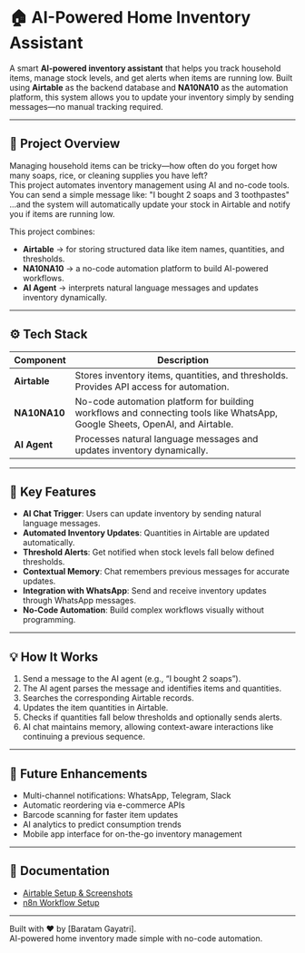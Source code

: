 # 🏠 AI-Powered Home Inventory Assistant

A smart **AI-powered inventory assistant** that helps you track household items, manage stock levels, and get alerts when items are running low. Built using **Airtable** as the backend database and **NA10NA10** as the automation platform, this system allows you to update your inventory simply by sending messages—no manual tracking required.

---

## 🌟 Project Overview

Managing household items can be tricky—how often do you forget how many soaps, rice, or cleaning supplies you have left?  
This project automates inventory management using AI and no-code tools.  
You can send a simple message like:
"I bought 2 soaps and 3 toothpastes"
…and the system will automatically update your stock in Airtable and notify you if items are running low.

This project combines:  
- **Airtable** → for storing structured data like item names, quantities, and thresholds.  
- **NA10NA10** → a no-code automation platform to build AI-powered workflows.  
- **AI Agent** → interprets natural language messages and updates inventory dynamically.  

---

## ⚙️ Tech Stack

| Component       | Description |
|-----------------|-------------|
| **Airtable**    | Stores inventory items, quantities, and thresholds. Provides API access for automation. |
| **NA10NA10**    | No-code automation platform for building workflows and connecting tools like WhatsApp, Google Sheets, OpenAI, and Airtable. |
| **AI Agent**    | Processes natural language messages and updates inventory dynamically. |

---

## 📌 Key Features

- **AI Chat Trigger**: Users can update inventory by sending natural language messages.  
- **Automated Inventory Updates**: Quantities in Airtable are updated automatically.  
- **Threshold Alerts**: Get notified when stock levels fall below defined thresholds.  
- **Contextual Memory**: Chat remembers previous messages for accurate updates.  
- **Integration with WhatsApp**: Send and receive inventory updates through WhatsApp messages.  
- **No-Code Automation**: Build complex workflows visually without programming.  

---

## 💡 How It Works

1. Send a message to the AI agent (e.g., “I bought 2 soaps”).  
2. The AI agent parses the message and identifies items and quantities.  
3. Searches the corresponding Airtable records.  
4. Updates the item quantities in Airtable.  
5. Checks if quantities fall below thresholds and optionally sends alerts.  
6. AI chat maintains memory, allowing context-aware interactions like continuing a previous sequence.  

---

## 🔮 Future Enhancements

- Multi-channel notifications: WhatsApp, Telegram, Slack  
- Automatic reordering via e-commerce APIs  
- Barcode scanning for faster item updates  
- AI analytics to predict consumption trends  
- Mobile app interface for on-the-go inventory management  

---
## 📂 Documentation
- [Airtable Setup & Screenshots](docs/airtable/README.md)
- [n8n Workflow Setup](docs/n8n/README.md)

---

Built with ❤️ by [Baratam Gayatri].  
AI-powered home inventory made simple with no-code automation.



